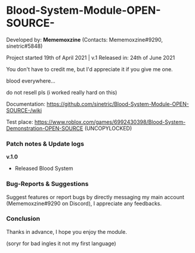 # Blood-System-Module-OPEN-SOURCE-

Developed by: **Mememoxzine** (Contacts: Mememoxzine#9290, sinetric#5848)

Project started 19th of April 2021 | v.1 Released in: 24th of June 2021

You don't have to credit me, but I'd appreciate it if you give me one.



blood everywhere...

do not resell pls (i worked really hard on this)

Documentation: https://github.com/sinetric/Blood-System-Module-OPEN-SOURCE-/wiki

Test place: https://www.roblox.com/games/6992430398/Blood-System-Demonstration-OPEN-SOURCE (UNCOPYLOCKED)

### Patch notes & Update logs

**v.1.0**
* Released Blood System

### Bug-Reports & Suggestions

Suggest features or report bugs by directly messaging my main account (Mememoxzine#9290 on Discord), I appreciate any feedbacks.

### Conclusion

Thanks in advance, I hope you enjoy the module.

(soryr for bad ingles it not my first language)
